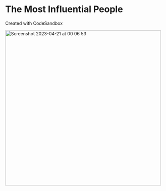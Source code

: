 # The Most Influential People
Created with CodeSandbox

<img width="493" alt="Screenshot 2023-04-21 at 00 06 53" src="https://user-images.githubusercontent.com/58802893/233497506-04e99361-e6ab-4b79-a343-42184f0876ff.png">

